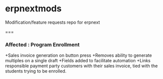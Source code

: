 # erpnextmods
Modification/feature requests repo for erpnext

===

### Affected : Program Enrollment

+Sales invoice generation on button press
+Removes ability to generate multiples on a single draft
+Fields added to facilitate automation
+Links responsible payment party customers with their sales invoice, tied with the students trying to be enrolled.
